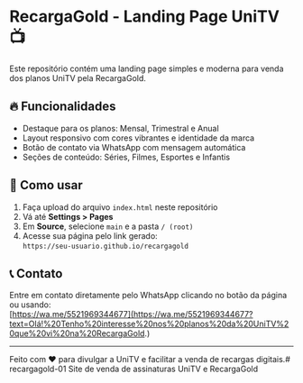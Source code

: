 # RecargaGold - Landing Page UniTV 📺

Este repositório contém uma landing page simples e moderna para venda dos planos UniTV pela RecargaGold.

## 🔥 Funcionalidades

- Destaque para os planos: Mensal, Trimestral e Anual
- Layout responsivo com cores vibrantes e identidade da marca
- Botão de contato via WhatsApp com mensagem automática
- Seções de conteúdo: Séries, Filmes, Esportes e Infantis

## 🚀 Como usar

1. Faça upload do arquivo `index.html` neste repositório
2. Vá até **Settings > Pages**
3. Em **Source**, selecione `main` e a pasta `/ (root)`
4. Acesse sua página pelo link gerado:  
   `https://seu-usuario.github.io/recargagold`

## 📞 Contato

Entre em contato diretamente pelo WhatsApp clicando no botão da página ou usando:  
[https://wa.me/5521969344677](https://wa.me/5521969344677?text=Olá!%20Tenho%20interesse%20nos%20planos%20da%20UniTV%20que%20vi%20na%20RecargaGold.)

---

Feito com ❤️ para divulgar a UniTV e facilitar a venda de recargas digitais.# recargagold-01
Site de venda de assinaturas UniTV e RecargaGold
